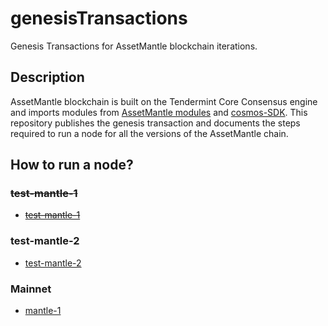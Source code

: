 # genesisTransactions

Genesis Transactions for AssetMantle blockchain iterations.

## Description

AssetMantle blockchain is built on the Tendermint Core Consensus engine and imports modules
from [AssetMantle modules](https://github.com/AssetMantle/modules)
and [cosmos-SDK](https://github.com/cosmos/cosmos-sdk). This repository publishes the genesis transaction and documents
the steps required to run a node for all the versions of the AssetMantle chain.

## How to run a node?

### ~~test-mantle-1~~

* ~~[test-mantle-1](https://github.com/AssetMantle/genesisTransacations/tree/main/test-mantle-1#test-mantle-1)~~

### test-mantle-2

* [test-mantle-2](https://github.com/AssetMantle/genesisTransacations/tree/main/test-mantle-1#test-mantle-1)

### Mainnet

* [mantle-1](https://github.com/AssetMantle/genesisTransacations/tree/main/mantle-1#mantle-1)
